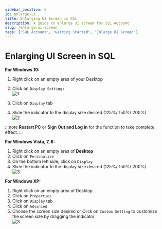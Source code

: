```yaml
---
sidebar_position: 5
id: enlarge-ui
title: Enlarging UI Screen in SQL 
description: A guide to enlarge UI screen for SQL Account
slug: /enlarge-ui-screen
tags: ["SQL Account", "Getting Started", "Enlarge UI Screen"]
---
```


# Enlarging UI Screen in SQL    
**For Windows 10:**     

1. Right click on an empty area of your Desktop   
2. Click on `Display Settings`   
   ![1](/img/getting-started/enlarge-ui/1.png)   

3. Click on `Display` tab   
4. Slide the indicator to the display size desired (125%/ 150%/ 200%)   
   ![2](/img/getting-started/enlarge-ui/2.png)   

:::note
**Restart PC** or **Sign Out and Log in** for the function to take complete effect.
:::

**For Windows Vista, 7, 8:**   
1. Right click on an empty area of **Desktop** 
2. Click on `Personalize`   
3. On the bottom left side, click on `Display`   
4. Slide the indicator to the display size desired (125%/ 150%/ 200%)   
   ![3](/img/getting-started/enlarge-ui/3.png)   

**For Windows XP:**   
1. Right click on an empty area of Desktop   
2. Click on `Properties`   
3. Click on `Display` tab   
4. Click on `Advanced`   
5. Choose the screen size desired or Click on `Custom Setting` to customize the screen size by dragging the indicator    
   ![3](/img/getting-started/enlarge-ui/3.png)   
 
